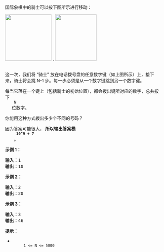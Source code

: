 <html>
 <body>
  <p>
   国际象棋中的骑士可以按下图所示进行移动：
  </p>
  <p>
   <img alt="" src="https://assets.leetcode-cn.com/aliyun-lc-upload/uploads/2018/11/03/knight.png" style="height: 150px; width: 150px;"/>
   .
   <img alt="" src="https://assets.leetcode-cn.com/aliyun-lc-upload/uploads/2018/11/03/keypad.png" style="height: 150px; width: 134px;"/>
  </p>
  <p>
   <br/>
   这一次，我们将 “骑士” 放在电话拨号盘的任意数字键（如上图所示）上，接下来，骑士将会跳 N-1 步。每一步必须是从一个数字键跳到另一个数字键。
  </p>
  <p>
   每当它落在一个键上（包括骑士的初始位置），都会拨出键所对应的数字，总共按下
   <code>
    N
   </code>
   位数字。
  </p>
  <p>
   你能用这种方式拨出多少个不同的号码？
  </p>
  <p>
   因为答案可能很大，
   <strong>
    所以输出答案模
    <code>
     10^9 + 7
    </code>
   </strong>
   。
  </p>
  <p>
  </p>
  <ul>
  </ul>
  <p>
   <strong>
    示例 1：
   </strong>
  </p>
  <pre><strong>输入：</strong>1
<strong>输出：</strong>10
</pre>
  <p>
   <strong>
    示例 2：
   </strong>
  </p>
  <pre><strong>输入：</strong>2
<strong>输出：</strong>20
</pre>
  <p>
   <strong>
    示例 3：
   </strong>
  </p>
  <pre><strong>输入：</strong>3
<strong>输出：</strong>46
</pre>
  <p>
  </p>
  <p>
   <strong>
    提示：
   </strong>
  </p>
  <ul>
   <li>
    <code>
     1 &lt;= N &lt;= 5000
    </code>
   </li>
  </ul>
 </body>
</html>